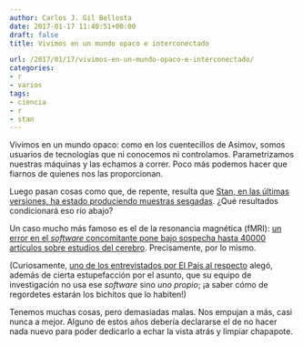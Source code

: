 ```yaml
---
author: Carlos J. Gil Bellosta
date: 2017-01-17 11:40:51+00:00
draft: false
title: Vivimos en un mundo opaco e interconectado

url: /2017/01/17/vivimos-en-un-mundo-opaco-e-interconectado/
categories:
- r
- varios
tags:
- ciencia
- r
- stan
---
```


Vivimos en un mundo opaco: como en los cuentecillos de Asimov, somos usuarios de tecnologías que ni conocemos ni controlamos. Parametrizamos nuestras máquinas y las echamos a correr. Poco más podemos hacer que fiarnos de quienes nos las proporcionan.

Luego pasan cosas como que, de repente, resulta que [Stan, en las últimas versiones, ha estado produciendo muestras sesgadas](http://andrewgelman.com/2016/12/20/stan-2-10-stan-2-13-produce-biased-samples/). ¿Qué resultados condicionará eso río abajo?

Un caso mucho más famoso es el de la resonancia magnética (fMRI): [un error en el _software_ concomitante pone bajo sospecha hasta 40000 artículos sobre estudios del cerebro](http://www.sciencealert.com/a-bug-in-fmri-software-could-invalidate-decades-of-brain-research-scientists-discover). Precisamente, por lo mismo.

(Curiosamente, [uno de los entrevistados por El País al respecto](http://elpais.com/elpais/2016/07/26/ciencia/1469532340_615895.html) alegó, además de cierta estupefacción por el asunto, que su equipo de investigación no usa ese _software_ sino _uno propio_; ¡a saber cómo de regordetes estarán los bichitos que lo habiten!)

Tenemos muchas cosas, pero demasiadas malas. Nos empujan a más, casi nunca a mejor. Alguno de estos años debería declararse el de no hacer nada nuevo para poder dedicarlo a echar la vista atrás y limpiar  chapapote.
